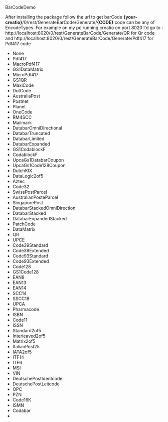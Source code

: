 BarCodeDemo


After installing the package follow the url to get barCode
**\{your-creatio\}**/0/rest/GenerateBarCode/Generate/**\{CODE\}**
code can be any of EncodeTypes. For example on my pc running creatio on port 8020 I'd go to : http://localhost:8020/0/rest/GenerateBarCode/Generate/QR for Qr code and http://localhost:8020/0/rest/GenerateBarCode/Generate/Pdf417 for Pdf417 code


- None
- Pdf417
- MacroPdf417
- GS1DataMatrix
- MicroPdf417
- GS1QR
- MaxiCode
- DotCode
- AustraliaPost
- Postnet
- Planet
- OneCode
- RM4SCC
- Mailmark
- DatabarOmniDirectional
- DatabarTruncated
- DatabarLimited
- DatabarExpanded
- GS1CodablockF
- CodablockF
- UpcaGs1DatabarCoupon
- UpcaGs1Code128Coupon
- DutchKIX
- DataLogic2of5
- Aztec
- Code32
- SwissPostParcel
- AustralianPosteParcel
- SingaporePost
- DatabarStackedOmniDirection
- DatabarStacked
- DatabarExpandedStacked
- PatchCode
- DataMatrix
- QR
- UPCE
- Code39Standard
- Code39Extended
- Code93Standard
- Code93Extended
- Code128
- GS1Code128
- EAN8
- EAN13
- EAN14
- SCC14
- SSCC18
- UPCA
- Pharmacode
- ISBN
- Code11
- ISSN
- Standard2of5
- Interleaved2of5
- Matrix2of5
- ItalianPost25
- IATA2of5
- ITF14
- ITF6
- MSI
- VIN
- DeutschePostIdentcode
- DeutschePostLeitcode
- OPC
- PZN
- Code16K
- ISMN
- Codabar
- 